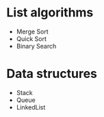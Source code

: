 # List algorithms
* Merge Sort
* Quick Sort
* Binary Search

# Data structures
* Stack
* Queue
* LinkedList
	
